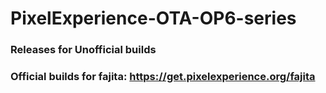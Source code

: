 # PixelExperience-OTA-OP6-series
### Releases for Unofficial builds
### Official builds for fajita: https://get.pixelexperience.org/fajita
